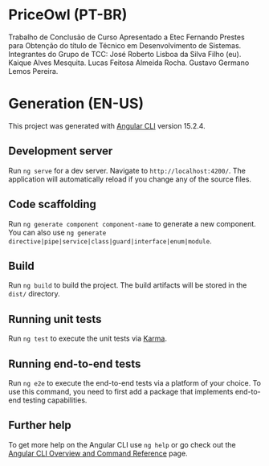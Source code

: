 # PriceOwl (PT-BR)

Trabalho de Conclusão de Curso Apresentado a Etec Fernando Prestes para Obtenção do título de Técnico em Desenvolvimento de Sistemas.
Integrantes do Grupo de TCC:
José Roberto Lisboa da Silva Filho (eu).
Kaique Alves Mesquita.
Lucas Feitosa Almeida Rocha.
Gustavo Germano Lemos Pereira.

# Generation (EN-US)

This project was generated with [Angular CLI](https://github.com/angular/angular-cli) version 15.2.4.

## Development server

Run `ng serve` for a dev server. Navigate to `http://localhost:4200/`. The application will automatically reload if you change any of the source files.

## Code scaffolding

Run `ng generate component component-name` to generate a new component. You can also use `ng generate directive|pipe|service|class|guard|interface|enum|module`.

## Build

Run `ng build` to build the project. The build artifacts will be stored in the `dist/` directory.

## Running unit tests

Run `ng test` to execute the unit tests via [Karma](https://karma-runner.github.io).

## Running end-to-end tests

Run `ng e2e` to execute the end-to-end tests via a platform of your choice. To use this command, you need to first add a package that implements end-to-end testing capabilities.

## Further help

To get more help on the Angular CLI use `ng help` or go check out the [Angular CLI Overview and Command Reference](https://angular.io/cli) page.
